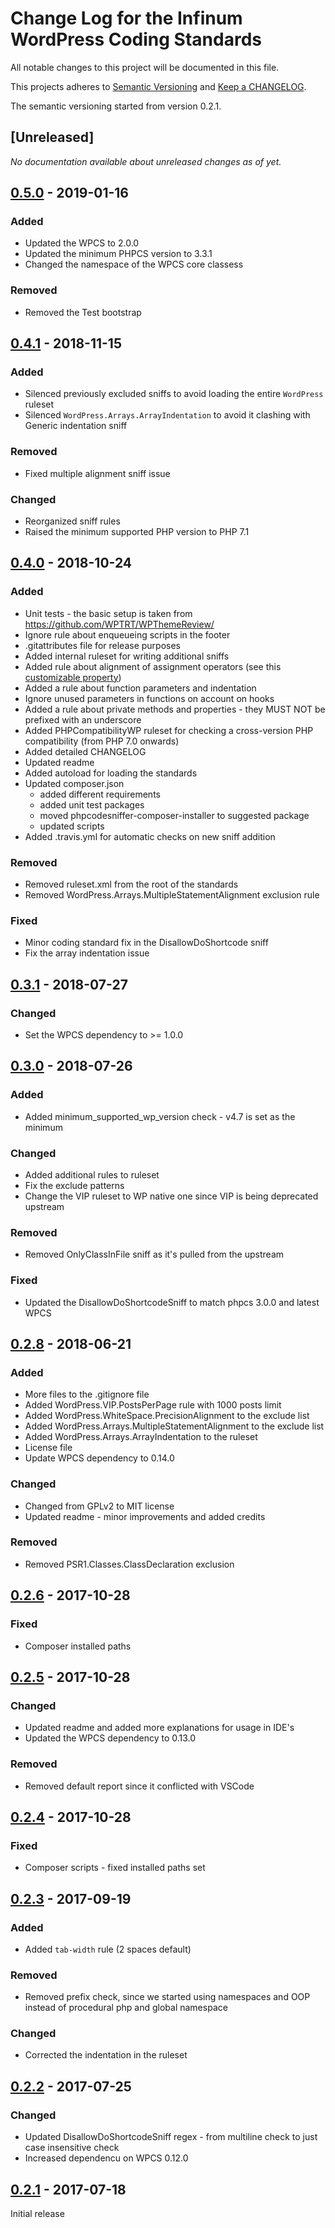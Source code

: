 # Change Log for the Infinum WordPress Coding Standards

All notable changes to this project will be documented in this file.

This projects adheres to [Semantic Versioning](https://semver.org/) and [Keep a CHANGELOG](https://keepachangelog.com/).

The semantic versioning started from version 0.2.1.

## [Unreleased]

_No documentation available about unreleased changes as of yet._

## [0.5.0](https://github.com/infinum/coding-standards-wp/compare/0.4.1...0.5.0) - 2019-01-16

### Added
- Updated the WPCS to 2.0.0
- Updated the minimum PHPCS version to 3.3.1
- Changed the namespace of the WPCS core classess

### Removed
- Removed the Test bootstrap

## [0.4.1](https://github.com/infinum/coding-standards-wp/compare/0.3.1...0.4.1) - 2018-11-15

### Added
- Silenced previously excluded sniffs to avoid loading the entire `WordPress` ruleset
- Silenced `WordPress.Arrays.ArrayIndentation` to avoid it clashing with Generic indentation sniff

### Removed
- Fixed multiple alignment sniff issue

### Changed
- Reorganized sniff rules
- Raised the minimum supported PHP version to PHP 7.1

## [0.4.0](https://github.com/infinum/coding-standards-wp/compare/0.3.1...0.4.0) - 2018-10-24

### Added
- Unit tests - the basic setup is taken from https://github.com/WPTRT/WPThemeReview/
- Ignore rule about enqueueing scripts in the footer
- .gitattributes file for release purposes
- Added internal ruleset for writing additional sniffs
- Added rule about alignment of assignment operators (see this [customizable property](https://github.com/squizlabs/PHP_CodeSniffer/wiki/Customisable-Sniff-Properties#genericformattingmultiplestatementalignment))
- Added a rule about function parameters and indentation
- Ignore unused parameters in functions on account on hooks
- Added a rule about private methods and properties - they MUST NOT be prefixed with an underscore
- Added PHPCompatibilityWP ruleset for checking a cross-version PHP compatibility (from PHP 7.0 onwards)
- Added detailed CHANGELOG
- Updated readme
- Added autoload for loading the standards
- Updated composer.json
  - added different requirements
  - added unit test packages
  - moved phpcodesniffer-composer-installer to suggested package
  - updated scripts
- Added .travis.yml for automatic checks on new sniff addition

### Removed
- Removed ruleset.xml from the root of the standards
- Removed WordPress.Arrays.MultipleStatementAlignment exclusion rule

### Fixed
- Minor coding standard fix in the DisallowDoShortcode sniff
- Fix the array indentation issue

## [0.3.1](https://github.com/infinum/coding-standards-wp/compare/0.3.0...0.3.1) - 2018-07-27

### Changed
- Set the WPCS dependency to >= 1.0.0

## [0.3.0](https://github.com/infinum/coding-standards-wp/compare/0.2.8...0.3.0) - 2018-07-26

### Added
- Added minimum_supported_wp_version check - v4.7 is set as the minimum

### Changed
- Added additional rules to ruleset
- Fix the exclude patterns
- Change the VIP ruleset to WP native one since VIP is being deprecated upstream

### Removed
- Removed OnlyClassInFile sniff as it's pulled from the upstream

### Fixed
- Updated the DisallowDoShortcodeSniff to match phpcs 3.0.0 and latest WPCS

## [0.2.8](https://github.com/infinum/coding-standards-wp/compare/0.2.6...0.2.8) - 2018-06-21

### Added
- More files to the .gitignore file
- Added WordPress.VIP.PostsPerPage rule with 1000 posts limit
- Added WordPress.WhiteSpace.PrecisionAlignment to the exclude list
- Added WordPress.Arrays.MultipleStatementAlignment to the exclude list
- Added WordPress.Arrays.ArrayIndentation to the ruleset
- License file
- Update WPCS dependency to 0.14.0

### Changed
- Changed from GPLv2 to MIT license
- Updated readme - minor improvements and added credits

### Removed
- Removed PSR1.Classes.ClassDeclaration exclusion

## [0.2.6](https://github.com/infinum/coding-standards-wp/compare/0.2.5...0.2.6) - 2017-10-28

### Fixed
- Composer installed paths

## [0.2.5](https://github.com/infinum/coding-standards-wp/compare/0.2.4...0.2.5) - 2017-10-28

### Changed
- Updated readme and added more explanations for usage in IDE's
- Updated the WPCS dependency to 0.13.0

### Removed
- Removed default report since it conflicted with VSCode

## [0.2.4](https://github.com/infinum/coding-standards-wp/compare/0.2.3...0.2.4) - 2017-10-28

### Fixed
- Composer scripts - fixed installed paths set

## [0.2.3](https://github.com/infinum/coding-standards-wp/compare/0.2.2...0.2.3) - 2017-09-19

### Added
- Added `tab-width` rule (2 spaces default)

### Removed
- Removed prefix check, since we started using namespaces and OOP instead of procedural php and global namespace

### Changed
- Corrected the indentation in the ruleset

## [0.2.2](https://github.com/infinum/coding-standards-wp/compare/0.2.1...0.2.2) - 2017-07-25

### Changed
- Updated DisallowDoShortcodeSniff regex - from multiline check to just case insensitive check
- Increased dependencu on WPCS 0.12.0

## [0.2.1](https://github.com/infinum/coding-standards-wp/compare/0.2.1...master) - 2017-07-18

Initial release
